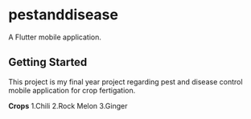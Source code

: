 # pestanddisease

A  Flutter mobile application.

## Getting Started
This project is my final year project regarding pest and disease control mobile application for crop fertigation.


**Crops**
1.Chili
2.Rock Melon
3.Ginger


